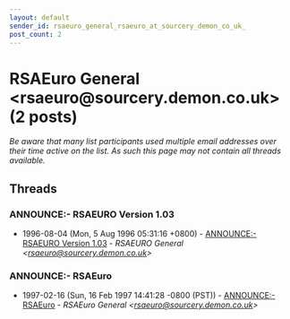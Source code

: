 ```yaml
---
layout: default
sender_id: rsaeuro_general_rsaeuro_at_sourcery_demon_co_uk_
post_count: 2
---
```


# RSAEuro General <rsaeuro<span>@</span>sourcery.demon.co.uk> (2 posts)

_Be aware that many list participants used multiple email addresses over their time active on the list. As such this page may not contain all threads available._

## Threads

### ANNOUNCE:- RSAEURO Version 1.03
+ 1996-08-04 (Mon, 5 Aug 1996 05:31:16 +0800) - [ANNOUNCE:- RSAEURO Version 1.03](/archive/1996/08/f094dcf0c12ed72c98b3ec6ed7493d597edced01031bb632cbccc07398764105) - _RSAEURO General \<rsaeuro@sourcery.demon.co.uk\>_

### ANNOUNCE:- RSAEuro
+ 1997-02-16 (Sun, 16 Feb 1997 14:41:28 -0800 (PST)) - [ANNOUNCE:- RSAEuro](/archive/1997/02/2b1b30d246fa5ba33d9fa52f296f98711eb9a563525e3c96a2563e0a947ef104) - _RSAEuro General \<rsaeuro@sourcery.demon.co.uk\>_

